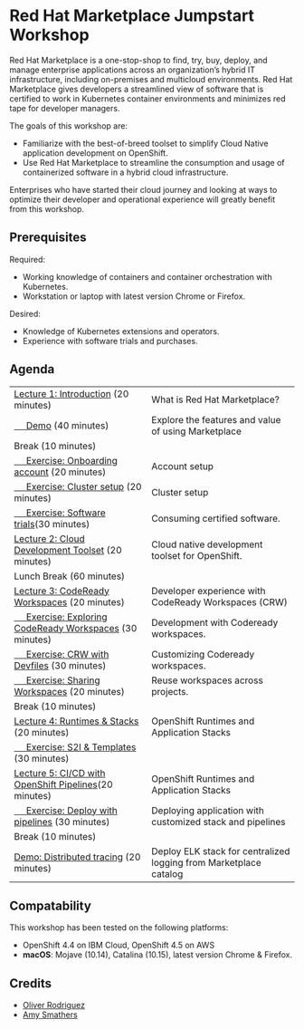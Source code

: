 # Red Hat Marketplace Jumpstart Workshop

 Red Hat Marketplace is a one-stop-shop to find, try, buy, deploy, and manage enterprise applications across an organization’s hybrid IT infrastructure, including on-premises and multicloud environments. Red Hat Marketplace gives developers a streamlined view of software that is certified to work in Kubernetes container environments and minimizes red tape for developer managers.

The goals of this workshop are:

* Familiarize with the best-of-breed toolset to simplify Cloud Native application development on OpenShift.
* Use Red Hat Marketplace to streamline the consumption and usage of containerized software in a hybrid cloud infrastructure.

Enterprises who have started their cloud journey and looking at ways to optimize their developer and operational experience will greatly benefit from this workshop.

## Prerequisites

Required:

* Working knowledge of containers and container orchestration with Kubernetes.
* Workstation or laptop with latest version Chrome or Firefox.

Desired:

* Knowledge of Kubernetes extensions and operators.
* Experience with software trials and purchases.

## Agenda

|  |  |
| :--- | :--- |
| [Lecture 1: Introduction](modules/marketplace/rhm-introduction.md) (20 minutes) | What is Red Hat Marketplace? |
| [&nbsp;&nbsp;&nbsp;&nbsp; Demo](modules/marketplace/rhm-introduction.md) (40 minutes) | Explore the features and value of using Marketplace  |
| Break (10 minutes)|  |
| [&nbsp;&nbsp;&nbsp;&nbsp; Exercise: Onboarding account](modules/marketplace/rhm-account-setup.md) (20 minutes)| Account setup |
| [&nbsp;&nbsp;&nbsp;&nbsp; Exercise: Cluster setup](modules/marketplace/rhm-cluster-setup.md) (20 minutes)| Cluster setup |
| [&nbsp;&nbsp;&nbsp;&nbsp; Exercise: Software trials](modules/marketplace/rhm-software-trial.md)(30 minutes)| Consuming certified software. |
| [Lecture 2: Cloud Development Toolset](modules/marketplace/trials/rhm-redhat-runtimes-trial.md) (20 minutes)| Cloud native development toolset for OpenShift. |
| Lunch Break (60 minutes)|  |
| [Lecture 3: CodeReady Workspaces](modules/toolset/crw/crw-summary.md) (20 minutes) | Developer experience with CodeReady Workspaces (CRW) |
| [&nbsp;&nbsp;&nbsp;&nbsp; Exercise: Exploring CodeReady Workspaces](modules/toolset/crw/lab-1/explore-crw.md) (30 minutes) | Development with Codeready workspaces. |
| [&nbsp;&nbsp;&nbsp;&nbsp; Exercise: CRW with Devfiles](modules/toolset/crw/lab-2/crw-defiles.md) (30 minutes) | Customizing Codeready workspaces. |
| [&nbsp;&nbsp;&nbsp;&nbsp; Exercise: Sharing Workspaces](modules/toolset/crw/lab-3/publish-workspaces.md) (20 minutes) | Reuse workspaces across projects. |
| Break (10 minutes)|  |
| [Lecture 4: Runtimes & Stacks](modules/runtimes/lecture-runtimes-stacks.md) (20 minutes) | OpenShift Runtimes and Application Stacks |
| [&nbsp;&nbsp;&nbsp;&nbsp; Exercise: S2I & Templates](modules/runtimes/deployment/lab-1/s2i-templates.md) (30 minutes) |
| [Lecture 5: CI/CD with OpenShift Pipelines](modules/runtimes/toolchain/lab-0/README.md)(20 minutes) | OpenShift Runtimes and Application Stacks |
| [&nbsp;&nbsp;&nbsp;&nbsp; Exercise: Deploy with pipelines](modules/runtimes/exercise-deploy-with-pipelines.md) (30 minutes)| Deploying application with customized stack and pipelines |
| Break (10 minutes)|  |
| [Demo: Distributed tracing](modules/consumption/demo-deploy-elk.md) (20 minutes) | Deploy ELK stack for centralized logging from Marketplace catalog |

## Compatability

This workshop has been tested on the following platforms:

* OpenShift 4.4 on IBM Cloud, OpenShift 4.5 on AWS
* **macOS**: Mojave \(10.14\), Catalina \(10.15\), latest version Chrome & Firefox.

## Credits

* [Oliver Rodriguez](https://github.com/odrodrig)
* [Amy Smathers](https://www.linkedin.com/in/amysmathers/)
